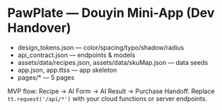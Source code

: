 
# PawPlate — Douyin Mini-App (Dev Handover)

- design_tokens.json — color/spacing/typo/shadow/radius
- api_contract.json — endpoints & models
- assets/data/recipes.json, assets/data/skuMap.json — data seeds
- app.json, app.ttss — app skeleton
- pages/* — 5 pages

MVP flow: Recipe → AI Form → AI Result → Purchase Handoff.
Replace `tt.request('/api/*')` with your cloud functions or server endpoints.
